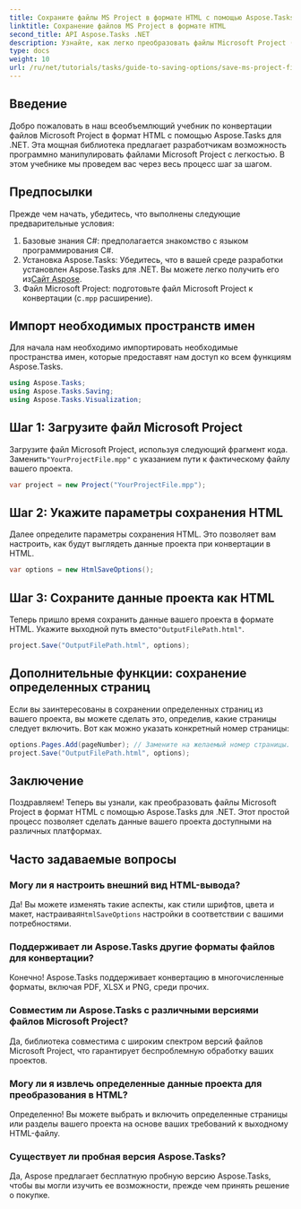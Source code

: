 ```yaml
---
title: Сохраните файлы MS Project в формате HTML с помощью Aspose.Tasks для .NET
linktitle: Сохранение файлов MS Project в формате HTML
second_title: API Aspose.Tasks .NET
description: Узнайте, как легко преобразовать файлы Microsoft Project (.mpp) в формат HTML с помощью Aspose.Tasks для .NET. Это всеобъемлющее руководство содержит пошаговые инструкции, включая загрузку файлов проекта, настройку вывода HTML и сохранение определенных страниц.
type: docs
weight: 10
url: /ru/net/tutorials/tasks/guide-to-saving-options/save-ms-project-files-to-html-format/
---
```

## Введение

Добро пожаловать в наш всеобъемлющий учебник по конвертации файлов Microsoft Project в формат HTML с помощью Aspose.Tasks для .NET. Эта мощная библиотека предлагает разработчикам возможность программно манипулировать файлами Microsoft Project с легкостью. В этом учебнике мы проведем вас через весь процесс шаг за шагом.

## Предпосылки

Прежде чем начать, убедитесь, что выполнены следующие предварительные условия:

1. Базовые знания C#: предполагается знакомство с языком программирования C#.
2. Установка Aspose.Tasks: Убедитесь, что в вашей среде разработки установлен Aspose.Tasks для .NET. Вы можете легко получить его из[Сайт Aspose](https://www.aspose.com).
3.  Файл Microsoft Project: подготовьте файл Microsoft Project к конвертации (с`.mpp` расширение).

## Импорт необходимых пространств имен

Для начала нам необходимо импортировать необходимые пространства имен, которые предоставят нам доступ ко всем функциям Aspose.Tasks.

```csharp
using Aspose.Tasks;
using Aspose.Tasks.Saving;
using Aspose.Tasks.Visualization;
```

## Шаг 1: Загрузите файл Microsoft Project

 Загрузите файл Microsoft Project, используя следующий фрагмент кода. Заменить`"YourProjectFile.mpp"` с указанием пути к фактическому файлу вашего проекта.

```csharp
var project = new Project("YourProjectFile.mpp");
```

## Шаг 2: Укажите параметры сохранения HTML

Далее определите параметры сохранения HTML. Это позволяет вам настроить, как будут выглядеть данные проекта при конвертации в HTML.

```csharp
var options = new HtmlSaveOptions();
```

## Шаг 3: Сохраните данные проекта как HTML

 Теперь пришло время сохранить данные вашего проекта в формате HTML. Укажите выходной путь вместо`"OutputFilePath.html"`.

```csharp
project.Save("OutputFilePath.html", options);
```

## Дополнительные функции: сохранение определенных страниц

Если вы заинтересованы в сохранении определенных страниц из вашего проекта, вы можете сделать это, определив, какие страницы следует включить. Вот как можно указать конкретный номер страницы:

```csharp
options.Pages.Add(pageNumber); // Замените на желаемый номер страницы.
project.Save("OutputFilePath.html", options);
```

## Заключение

Поздравляем! Теперь вы узнали, как преобразовать файлы Microsoft Project в формат HTML с помощью Aspose.Tasks для .NET. Этот простой процесс позволяет сделать данные вашего проекта доступными на различных платформах.

## Часто задаваемые вопросы

### Могу ли я настроить внешний вид HTML-вывода?
 Да! Вы можете изменять такие аспекты, как стили шрифтов, цвета и макет, настраивая`HtmlSaveOptions` настройки в соответствии с вашими потребностями.

### Поддерживает ли Aspose.Tasks другие форматы файлов для конвертации?
Конечно! Aspose.Tasks поддерживает конвертацию в многочисленные форматы, включая PDF, XLSX и PNG, среди прочих.

### Совместим ли Aspose.Tasks с различными версиями файлов Microsoft Project?
Да, библиотека совместима с широким спектром версий файлов Microsoft Project, что гарантирует беспроблемную обработку ваших проектов.

### Могу ли я извлечь определенные данные проекта для преобразования в HTML?
Определенно! Вы можете выбрать и включить определенные страницы или разделы вашего проекта на основе ваших требований к выходному HTML-файлу.

### Существует ли пробная версия Aspose.Tasks?
Да, Aspose предлагает бесплатную пробную версию Aspose.Tasks, чтобы вы могли изучить ее возможности, прежде чем принять решение о покупке.